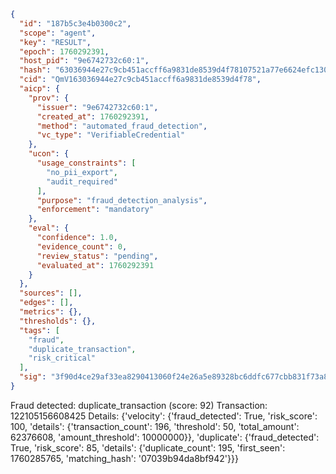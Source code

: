 ```json
{
  "id": "187b5c3e4b0300c2",
  "scope": "agent",
  "key": "RESULT",
  "epoch": 1760292391,
  "host_pid": "9e6742732c60:1",
  "hash": "63036944e27c9cb451accff6a9831de8539d4f78107521a77e6624efc1302a6b",
  "cid": "QmV163036944e27c9cb451accff6a9831de8539d4f78",
  "aicp": {
    "prov": {
      "issuer": "9e6742732c60:1",
      "created_at": 1760292391,
      "method": "automated_fraud_detection",
      "vc_type": "VerifiableCredential"
    },
    "ucon": {
      "usage_constraints": [
        "no_pii_export",
        "audit_required"
      ],
      "purpose": "fraud_detection_analysis",
      "enforcement": "mandatory"
    },
    "eval": {
      "confidence": 1.0,
      "evidence_count": 0,
      "review_status": "pending",
      "evaluated_at": 1760292391
    }
  },
  "sources": [],
  "edges": [],
  "metrics": {},
  "thresholds": {},
  "tags": [
    "fraud",
    "duplicate_transaction",
    "risk_critical"
  ],
  "sig": "3f90d4ce29af33ea8290413060f24e26a5e89328bc6ddfc677cbb831f73a826c"
}
```

Fraud detected: duplicate_transaction (score: 92)
Transaction: 122105156608425
Details: {'velocity': {'fraud_detected': True, 'risk_score': 100, 'details': {'transaction_count': 196, 'threshold': 50, 'total_amount': 62376608, 'amount_threshold': 10000000}}, 'duplicate': {'fraud_detected': True, 'risk_score': 85, 'details': {'duplicate_count': 195, 'first_seen': 1760285765, 'matching_hash': '07039b94da8bf942'}}}